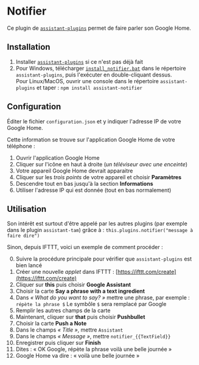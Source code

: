 # Notifier

Ce plugin de [`assistant-plugins`](https://aymkdn.github.io/assistant-plugins/) permet de faire parler son Google Home.

## Installation

  1. Installer [`assistant-plugins`](https://aymkdn.github.io/assistant-plugins/) si ce n'est pas déjà fait
  2. Pour Windows, télécharger [`install_notifier.bat`](https://github-proxy.kodono.info/?q=https://raw.githubusercontent.com/Aymkdn/assistant-notifier/master/install_notifier.bat&download=install_notifier.bat) dans le répertoire `assistant-plugins`, puis l'exécuter en double-cliquant dessus.  
  Pour Linux/MacOS, ouvrir une console dans le répertoire `assistant-plugins` et taper : `npm install assistant-notifier`  

## Configuration

Éditer le fichier `configuration.json` et y indiquer l'adresse IP de votre Google Home.

Cette information se trouve sur l'application Google Home de votre téléphone :

  1) Ouvrir l'application Google Home
  2) Cliquer sur l'icône en haut à droite (*un téléviseur avec une enceinte*)
  3) Votre appareil Google Home devrait apparaitre
  4) Cliquer sur les *trois points* de votre appareil et choisir **Paramètres**
  5) Descendre tout en bas jusqu'à la section **Informations**
  6) Utiliser l'adresse IP qui est donnée (tout en bas normalement)

## Utilisation

Son intérêt est surtout d'être appelé par les autres plugins (par exemple dans le plugin `assistant-tam`) grâce à : `this.plugins.notifier("message à faire dire")`

Sinon, depuis IFTTT, voici un exemple de comment procéder :

  0) Suivre la procédure principale pour vérifier que `assistant-plugins` est bien lancé
  1) Créer une nouvelle *applet* dans IFTTT : [https://ifttt.com/create](https://ifttt.com/create)
  2) Cliquer sur **this** puis choisir **Google Assistant**
  3) Choisir la carte **Say a phrase with a text ingredient**
  4) Dans *« What do you want to say? »* mettre une phrase, par exemple : `répète la phrase $`
     Le symbôle `$` sera remplacé par Google
  5) Remplir les autres champs de la carte
  6) Maintenant, cliquer sur **that** puis choisir **Pushbullet**
  7) Choisir la carte **Push a Note**
  8) Dans le champs *« Title »*, mettre `Assistant`
  9) Dans le champs *« Message »*, mettre `notifier_{{TextField}}`
  10) Enregistrer puis cliquer sur **Finish**
  11) Dites : « OK Google, répète la phrase voilà une belle journée »
  12) Google Home va dire : « voilà une belle journée »
